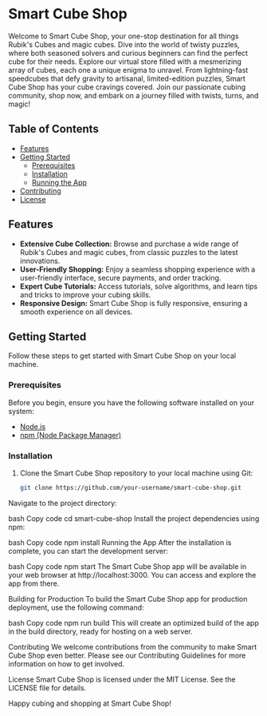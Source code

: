 # Smart Cube Shop

Welcome to Smart Cube Shop, your one-stop destination for all things Rubik's Cubes and magic cubes. Dive into the world of twisty puzzles, where both seasoned solvers and curious beginners can find the perfect cube for their needs. Explore our virtual store filled with a mesmerizing array of cubes, each one a unique enigma to unravel. From lightning-fast speedcubes that defy gravity to artisanal, limited-edition puzzles, Smart Cube Shop has your cube cravings covered. Join our passionate cubing community, shop now, and embark on a journey filled with twists, turns, and magic!

## Table of Contents

- [Features](#features)
- [Getting Started](#getting-started)
  - [Prerequisites](#prerequisites)
  - [Installation](#installation)
  - [Running the App](#running-the-app)
- [Contributing](#contributing)
- [License](#license)

## Features

- **Extensive Cube Collection:** Browse and purchase a wide range of Rubik's Cubes and magic cubes, from classic puzzles to the latest innovations.
- **User-Friendly Shopping:** Enjoy a seamless shopping experience with a user-friendly interface, secure payments, and order tracking.
- **Expert Cube Tutorials:** Access tutorials, solve algorithms, and learn tips and tricks to improve your cubing skills.
- **Responsive Design:** Smart Cube Shop is fully responsive, ensuring a smooth experience on all devices.

## Getting Started

Follow these steps to get started with Smart Cube Shop on your local machine.

### Prerequisites

Before you begin, ensure you have the following software installed on your system:

- [Node.js](https://nodejs.org/)
- [npm (Node Package Manager)](https://www.npmjs.com/)

### Installation

1. Clone the Smart Cube Shop repository to your local machine using Git:

   ```bash
   git clone https://github.com/your-username/smart-cube-shop.git
Navigate to the project directory:

bash
Copy code
cd smart-cube-shop
Install the project dependencies using npm:

bash
Copy code
npm install
Running the App
After the installation is complete, you can start the development server:

bash
Copy code
npm start
The Smart Cube Shop app will be available in your web browser at http://localhost:3000. You can access and explore the app from there.

Building for Production
To build the Smart Cube Shop app for production deployment, use the following command:

bash
Copy code
npm run build
This will create an optimized build of the app in the build directory, ready for hosting on a web server.

Contributing
We welcome contributions from the community to make Smart Cube Shop even better. Please see our Contributing Guidelines for more information on how to get involved.

License
Smart Cube Shop is licensed under the MIT License. See the LICENSE file for details.

Happy cubing and shopping at Smart Cube Shop!
